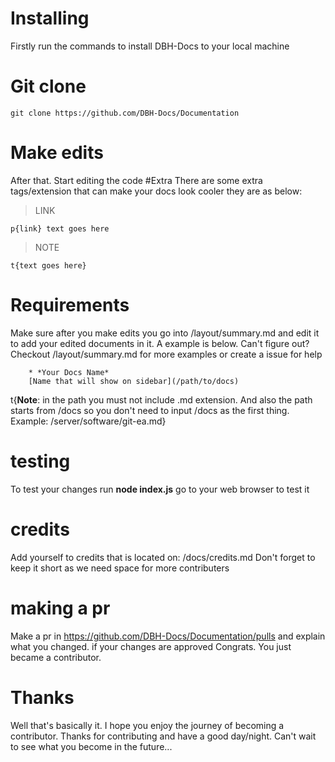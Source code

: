 # Installing
Firstly run the commands to install DBH-Docs to your local machine
# Git clone
```
git clone https://github.com/DBH-Docs/Documentation
```
# Make edits
After that. Start editing the code
#Extra
There are some extra tags/extension that can make your docs look cooler they are as below:

> LINK

`p{link} text goes here`

> NOTE

`t{text goes here}`

# Requirements
Make sure after you make edits you go into /layout/summary.md and edit it to add your edited documents in it. A example is below. Can't figure out? Checkout /layout/summary.md for more examples or create a issue for help

```
    * *Your Docs Name*
    [Name that will show on sidebar](/path/to/docs)
```
t{**Note**: in the path you must not include .md extension. And also the path starts from /docs so you don't need to input /docs as the first thing. Example: /server/software/git-ea.md}

# testing
To test your changes run **node index.js** go to your web browser to test it
# credits
Add yourself to credits that is located on: /docs/credits.md
Don't forget to keep it short as we need space for more contributers


# making a pr
Make a pr in https://github.com/DBH-Docs/Documentation/pulls and explain what you changed. if your changes are approved Congrats. You just became a contributor.

# Thanks

Well that's basically it. I hope you enjoy the journey of becoming a contributor. Thanks for contributing and have a good day/night. Can't wait to see what you become in the future...
